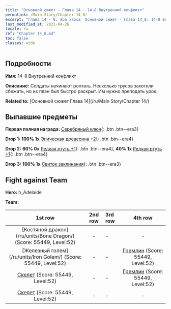 ```yaml
---
title: "Основной сюжет - Глава 14 - 14-8 Внутренний конфликт"
permalink: /Main Story/Chapter 14_8/
excerpt: "Глава 14 - 8. Эра хаоса  Основной сюжет - Глава 14_8. 14-8 Внутренний конфликт"
last_modified_at: 2021-04-26
locale: ru
ref: "Chapter 14_8.md"
toc: false
classes: wide
---
```


## Подробности

 **Имя:** 14-8 Внутренний конфликт

 **Описание:** Солдаты начинают роптать. Несколько трусов захотели сбежать, но их план был быстро раскрыт. Им нужно преподать урок.

 **Related to:** [Основной сюжет Глава 14](/ru/Main Story/Chapter 14/)

## Выпавшие предметы

 **Первая полная награда:** [Серебряный ключ](/ItemsRU/con_693/){: .btn .btn--era3}

 **Drop 1:** **100% 1x** [Эпическая древесина +2](/ItemsRU/mat_48/){: .btn .btn--era4}

 **Drop 2:** **60% 0x** [Редкая ртуть +1](/ItemsRU/mat_42/){: .btn .btn--era4}, **40% 1x** [Редкая ртуть +1](/ItemsRU/mat_42/){: .btn .btn--era4}

 **Drop 3:** **100% 1x** [Свиток заклинания](/ItemsRU/con_694/){: .btn .btn--era3}


## Fight against Team
 **Hero:** h_Adelaide

 **Team:**


  | 1st row | 2nd row | 3rd row | 4th row |
  |:----:|:----:|:----|:----:|
  | [Костяной дракон](/ru/units/Bone Dragon/) (Score: 55449, Level:52)  | - | - | - |
  | [Железный голем](/ru/units/Iron Golem/) (Score: 55449, Level:52)  | - | - | [Гремлин](/ru/units/Gremlin/) (Score: 55449, Level:52)  |
  | [Скелет](/ru/units/Skeleton/) (Score: 55449, Level:52)  | - | - | [Гремлин](/ru/units/Gremlin/) (Score: 55449, Level:52)  |
  | [Скелет](/ru/units/Skeleton/) (Score: 55449, Level:52)  | - | - | - |


